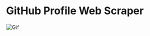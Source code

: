 # GitHub Profile Web Scraper
![Gif](https://thumbs.gfycat.com/PhysicalBabyishAmericanavocet-size_restricted.gif)